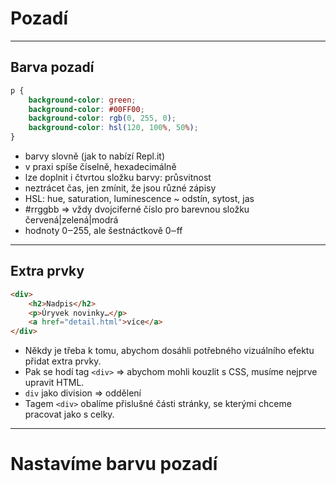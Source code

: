 <!-- .slide: data-state="c-slide-inter" -->

# Pozadí

---

## Barva pozadí

```css
p {
    background-color: green;
    background-color: #00FF00;
    background-color: rgb(0, 255, 0);
    background-color: hsl(120, 100%, 50%);
}
```
<!-- .element: class="c-text-sm" contenteditable="true" -->

>>>
* barvy slovně (jak to nabízí Repl.it)
* v praxi spíše číselně, hexadecimálně
* lze doplnit i čtvrtou složku barvy: průsvitnost
* neztrácet čas, jen zmínit, že jsou různé zápisy
* HSL: hue, saturation, luminescence ~ odstín, sytost, jas
* #rrggbb => vždy dvojciferné číslo pro barevnou složku červená|zelená|modrá
* hodnoty 0‒255, ale šestnáctkově 0‒ff


---

## Extra prvky

```html
<div>
	<h2>Nadpis</h2>
	<p>Úryvek novinky…</p>
	<a href="detail.html">více</a>
</div>
```

>>>
* Někdy je třeba k tomu, abychom dosáhli potřebného vizuálního efektu přidat extra prvky.
* Pak se hodí tag `<div>` => abychom mohli kouzlit s CSS, musíme nejprve upravit HTML.
* `div` jako division => oddělení
* Tagem `<div>` obalíme přislušné části stránky, se kterými chceme pracovat jako s celky.

---

<!-- .slide: data-state="c-slide-task" -->

# Nastavíme barvu pozadí
